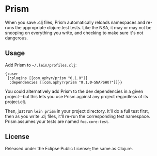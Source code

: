 # Prism

When you save .clj files, Prism automatically reloads namespaces and re-runs
the appropriate clojure.test tests. Like the NSA, it may or may not be snooping on everything you write, and checking to make sure it's not dangerous.

## Usage

Add Prism to `~/.lein/profiles.clj`:

```
{:user
 {:plugins [[com.aphyr/prism "0.1.0"]]
  :dependencies [[com.aphyr/prism "0.1.0-SNAPSHOT"]]}}
```

You could alternatively add Prism to the dev dependencies in a given
project--but this lets you use Prism against any project regardless of its
project.clj.

Then, just run `lein prism` in your project directory. It'll do a full test
first, then as you write .clj files, it'll re-run the corresponding test
namespace. Prism assumes your tests are named `foo.core-test`.

## License

Released under the Eclipse Public License; the same as Clojure.
